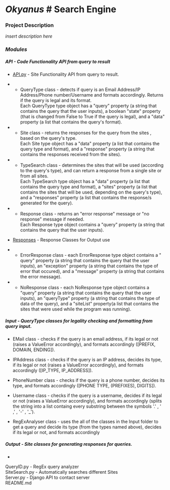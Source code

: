 # ___Okyanus___ # Search Engine

### Project Description

_insert description here_

### *Modules*

##### API - Code Functionality API from query to result

- [API.py](.API/API.py) - Site Functionality API from query to result.
-
    - QueryType class - detects if query is an Email Address/IP Address/Phone number/Username and formats accordingly.
      Returns if the query is legal and its format.  
      Each QueryType type object has a "query" property (a string that contains the query that the user inputs), a
      boolean "state" property (that is changed from False to True if the query is legal), and a "data" property (a list
      that contains the query's format).

-
    - Site class - returns the responses for the query from the sites , based on the query's type.  
      Each Site type object has a "data" property (a list that contains the query type and format), and a "response"
      property (a string that contains the responses received from the sites).
-
    - TypeSearch class - determines the sites that will be used (according to the query's type), and can return a
      response from a single site or from all sites.  
      Each TypeSearch type object has a "data" property (a list that contains the query type and format), a "sites"
      property (a list that contains the sites that will be used, depending on the query's type), and a "responses"
      property (a list that contains the response/s generated for the query).
-
    - Response class - returns an "error response" message or "no response" message if needed.  
      Each Response type object contains a "query" property (a string that contains the query that the user inputs).


- [Responses](API/Responses.py) - Response Classes for Output use
-
    - ErrorResponse class - each ErrorResponse type object contains a "
      query" property (a string that contains the query that the user inputs), an "exception" property (a string that contains the type of error that occured), and a "message" property (a string that contains the error message).

-
    - NoResponse class - each NoResponse type object contains a "query" property (a string that contains the query that the user inputs),
      an "queryType" property (a string that contains the type of data of the query), and a "siteList" property(a list that contains the sites that were used while the
      program was running).

##### Input - QueryType classes for legality checking and formatting from query input.
- EMail class - checks if the query is an email address, if its legal or not (raises a ValueError accordingly), and formats accordingly ([PREFIX, DOMAIN, ENDING]).

- IPAddress class - checks if the query is an IP address, decides its type, if its legal or not (raises a ValueError accordingly), and formats accordingly ([IP_TYPE, IP_ADDRESS]).

- PhoneNumber class - checks if the query is a phone number, decides its type, and formats accordingly ([PHONE TYPE, (PREFIXES), DIGITS]).

- Username class - checks if the query is a username, decides if its legal or not (raises a ValueError accordingly), and formats accordingly (splits the string into a list containg every substring between the symbols '.' , ' ,' , '-' , '_').

- RegExAnalyser class - uses the all of the classes in the Input folder to get a query and decide its type (from the types named above), decides if its legal or not, and formats accordingly

##### Output - Site classes for generating responses for queries.
- 


QueryID.py - RegEx query analyzer  
SiteSearch.py - Automatically searches different Sites  
Server.py - Django API to contact server  
README.md  
